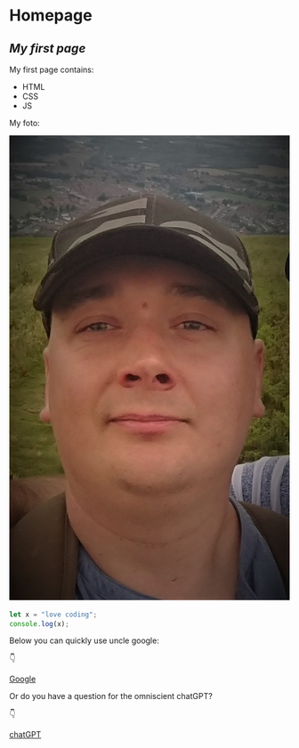 # **Homepage**

## *My first page*

My first page contains:
- HTML
- CSS
- JS

My foto:

![IT'S ME](https://github.com/RobFyd/homepage/blob/main/images/do%20pracy%20dom.jpg?raw=true)

```javascript
let x = "love coding";
console.log(x);
```
Below you can quickly use uncle google:

👇

[Google](https://google.com)

Or do you have a question for the omniscient chatGPT?

👇

[chatGPT](https://chat.openai.com)

